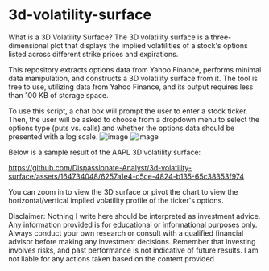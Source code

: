 # 3d-volatility-surface

What is a 3D Volatility Surface?
The 3D volatility surface is a three-dimensional plot that displays the implied volatilities of a stock's options listed across different strike prices and expirations.

This repository extracts options data from Yahoo Finance, performs minimal data manipulation, and constructs a 3D volatility surface from it. The tool is free to use, utilizing data from Yahoo Finance, and its output requires less than 100 KB of storage space.

To use this script, a chat box will prompt the user to enter a stock ticker. Then, the user will be asked to choose from a dropdown menu to select the options type (puts vs. calls) and whether the options data should be presented with a log scale.
![image](https://github.com/Dispassionate-Analyst/3d-volatility-surface/assets/164734048/eda6b349-303e-46e4-b514-57399b4bfcce)
![image](https://github.com/Dispassionate-Analyst/3d-volatility-surface/assets/164734048/b0064e85-137a-484a-8ba7-b008fcab71a0)

Below is a sample result of the AAPL 3D volatility surface:

https://github.com/Dispassionate-Analyst/3d-volatility-surface/assets/164734048/6257a1e4-c5ce-4824-b135-65c38353f974


You can zoom in to view the 3D surface or pivot the chart to view the horizontal/vertical implied volatility profile of the ticker's options.

Disclaimer: Nothing I write here should be interpreted as investment advice. Any information provided is for educational or informational purposes only. Always conduct your own research or consult with a qualified financial advisor before making any investment decisions. Remember that investing involves risks, and past performance is not indicative of future results. I am not liable for any actions taken based on the content provided

